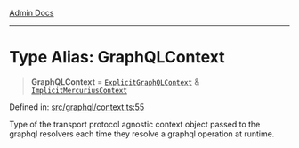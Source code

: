 [Admin Docs](/)

***

# Type Alias: GraphQLContext

> **GraphQLContext** = [`ExplicitGraphQLContext`](ExplicitGraphQLContext.md) & [`ImplicitMercuriusContext`](ImplicitMercuriusContext.md)

Defined in: [src/graphql/context.ts:55](https://github.com/Sourya07/talawa-api/blob/583d62db9438de398bb9012a4a2617e2cb268b08/src/graphql/context.ts#L55)

Type of the transport protocol agnostic context object passed to the graphql resolvers each time they resolve a graphql operation at runtime.
